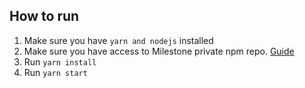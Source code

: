 ## How to run
1. Make sure you have `yarn and nodejs` installed
2. Make sure you have access to Milestone private npm repo. [Guide](#private-repo-guide)
3. Run `yarn install`
4. Run `yarn start`
